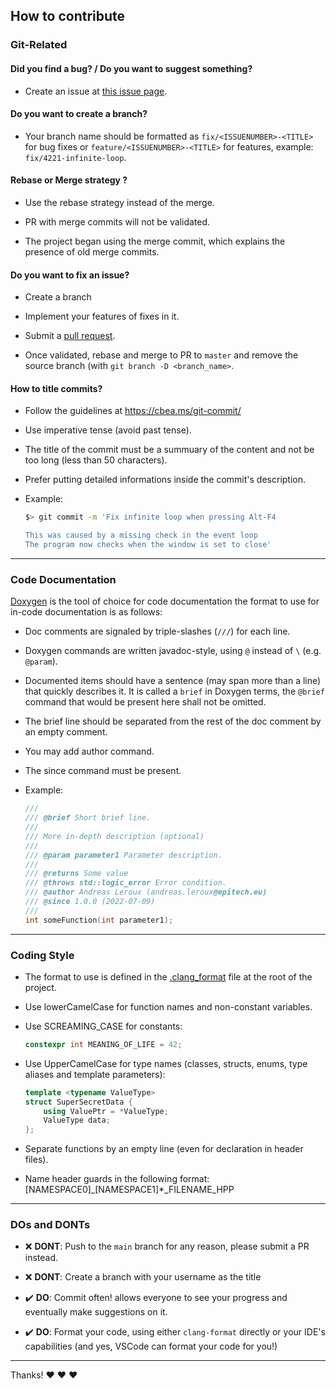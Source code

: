 ## How to contribute

### Git-Related

#### **Did you find a bug?** / **Do you want to suggest something?**

- Create an issue at [this issue page](https://github.com/AndreasLrx/ecstasy/issues).

#### **Do you want to create a branch?**

- Your branch name should be formatted as `fix/<ISSUENUMBER>-<TITLE>` for bug fixes or `feature/<ISSUENUMBER>-<TITLE>` for features, example: `fix/4221-infinite-loop`.

#### **Rebase or Merge strategy ?**

- Use the rebase strategy instead of the merge.

- PR with merge commits will not be validated.

- The project began using the merge commit, which explains the presence of old merge commits.

#### **Do you want to fix an issue?**

- Create a branch

- Implement your features of fixes in it.

- Submit a [pull request](https://github.com/AndreasLrx/ecstasy/pulls).

- Once validated, rebase and merge to PR to `master` and remove the source branch (with `git branch -D <branch_name>`.

#### **How to title commits?**

- Follow the guidelines at https://cbea.ms/git-commit/

- Use imperative tense (avoid past tense).

- The title of the commit must be a summuary of the content and not be too long (less than 50 characters).

- Prefer putting detailed informations inside the commit's description.

- Example:

  ```sh
  $> git commit -m 'Fix infinite loop when pressing Alt-F4

  This was caused by a missing check in the event loop
  The program now checks when the window is set to close'
  ```

---

### Code Documentation

[Doxygen](https://doxygen.nl/) is the tool of choice for code documentation the format to use for in-code documentation is as follows:

- Doc comments are signaled by triple-slashes (`///`) for each line.

- Doxygen commands are written javadoc-style, using `@` instead of `\` (e.g. `@param`).

- Documented items should have a sentence (may span more than a line) that quickly describes it.
  It is called a `brief` in Doxygen terms, the `@brief` command that would be present here shall not be omitted.

- The brief line should be separated from the rest of the doc comment by an empty comment.

- You may add author command.

- The since command must be present.

- Example:
  ```cpp
  ///
  /// @brief Short brief line.
  ///
  /// More in-depth description (optional)
  ///
  /// @param parameter1 Parameter description.
  ///
  /// @returns Some value
  /// @throws std::logic_error Error condition.
  /// @author Andreas Leroux (andreas.leroux@epitech.eu)
  /// @since 1.0.0 (2022-07-09)
  ///
  int someFunction(int parameter1);
  ```

---

### Coding Style

- The format to use is defined in the [.clang_format](https://github.com/AndreasLrx/ecstasy/blob/main/.clang-format) file at the root of the project.

- Use lowerCamelCase for function names and non-constant variables.

- Use SCREAMING_CASE for constants:
  ```cpp
  constexpr int MEANING_OF_LIFE = 42;
  ```
- Use UpperCamelCase for type names (classes, structs, enums, type aliases and template parameters):

  ```cpp
  template <typename ValueType>
  struct SuperSecretData {
      using ValuePtr = *ValueType;
      ValueType data;
  };
  ```

- Separate functions by an empty line (even for declaration in header files).

- Name header guards in the following format: [NAMESPACE0]\_[NAMESPACE1]\*\_FILENAME_HPP

---

### **DOs and DONTs**

- :x: **DONT**: Push to the `main` branch for any reason, please submit a PR instead.

- :x: **DONT**: Create a branch with your username as the title

- :heavy_check_mark: **DO**: Commit often! allows everyone to see your progress and eventually make suggestions on it.

- :heavy_check_mark: **DO**: Format your code, using either `clang-format` directly or your IDE's capabilities (and yes, VSCode can format your code for you!)

---

Thanks! :heart: :heart: :heart:

